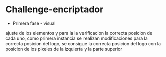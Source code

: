 # Challenge-encriptador

- Primera fase - visual

ajuste de los elementos y para la la verificacion la correcta posicion de cada uno, como primera instancia se realizan modificaciones para la correcta posicion del logo, se consigue la correcta posicion del logo con la posicion de los pixeles de la izquierta y la parte superior